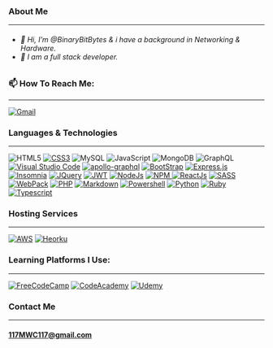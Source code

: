 <body>
<h3>About Me</h3>
<hr>
<h6>
<ul>
<li> 👋 Hi, I’m @BinaryBitBytes & i have a background in Networking & Hardware.</li>
<li> 🐲 I am a full stack developer.</li>
</ul>
</h6>
  
<h3>📫 How To Reach Me:</h3>
<hr>
<span>
<a aria-label="Gmail" target="_top" rel="noopener noreferrer" href="mailto:117mwc117@gmail.com"><img src="https://img.shields.io/badge/Gmail-D14836?style=for-the-badge&logo=gmail&logoColor=white" data-canonical-src="https://img.shields.io/badge/Gmail-D14836?style=for-the-badge&logo=gmail&logoColor=white" alt="Gmail" style="max-width: 100%;"></a>
</a>
</span>

<h3>Languages & Technologies</h3>
  
<hr>
  
<section>

<span>
  
<a aria-label="HTML5" target="_blank" rel="https://img.shields.io/badge/html5-%23E34F26.svg?style=for-the-badge&logo=html5&logoColor=white">
<img aria-label="HTML5" src="https://img.shields.io/badge/html5-%23E34F26.svg?style=for-the-badge&logo=html5&logoColor=white" alt="HTML5" data-canonical-src="https://img.shields.io/badge/html5-%23E34F26.svg?style=for-the-badge&logo=html5&logoColor=white" style="max-width: 100%"></a>
<a aria-label="CSS3" target="_blank" rel="noopener noreferrer" href="https://img.shields.io/badge/css3-%231572B6.svg?style=for-the-badge&logo=css3&logoColor=white"><img src="https://img.shields.io/badge/css3-%231572B6.svg?style=for-the-badge&logo=css3&logoColor=white" alt="CSS3" data-canonical-src="https://img.shields.io/badge/css3-%231572B6.svg?style=for-the-badge&logo=css3&logoColor=white" style="max-width: 100%;"></a>
<a aria-label="MySQL" target="_blank" rel="https://img.shields.io/badge/mysql-%2300f.svg?style=for-the-badge&logo=mysql&logoColor=white">
<img aria-label="MySQL" src="https://img.shields.io/badge/mysql-%2300f.svg?style=for-the-badge&logo=mysql&logoColor=white" alt="MySQL" data-canonical-src="https://img.shields.io/badge/mysql-%2300f.svg?style=for-the-badge&logo=mysql&logoColor=white" style="max-width: 100%"></a>
<a aria-label="JavaScript" target="_blank" rel="https://img.shields.io/badge/javascript-%23323330.svg?style=for-the-badge&logo=javascript&logoColor=%23F7DF1E">
<img aria-label="JavaScript" src="https://img.shields.io/badge/javascript-%23323330.svg?style=for-the-badge&logo=javascript&logoColor=%23F7DF1E" alt="JavaScript" data-canonical-src="https://img.shields.io/badge/javascript-%23323330.svg?style=for-the-badge&logo=javascript&logoColor=%23F7DF1E" style="max-width: 100%"></a>
<a aria-label="MongoDB" target="_blank" rel="https://img.shields.io/badge/MongoDB-%234ea94b.svg?style=for-the-badge&logo=mongodb&logoColor=white">
<img aria-label="MongoDB" src="https://img.shields.io/badge/MongoDB-%234ea94b.svg?style=for-the-badge&logo=mongodb&logoColor=white" alt="MongoDB" data-canonical-src="https://img.shields.io/badge/MongoDB-%234ea94b.svg?style=for-the-badge&logo=mongodb&logoColor=white" style="max-width: 100%"></a>
<a aria-label="GraphQL" target="_blank" rel="https://img.shields.io/badge/-GraphQL-E10098?style=for-the-badge&logo=graphql&logoColor=white">
<img aria-label="GraphQL" src="https://img.shields.io/badge/-GraphQL-E10098?style=for-the-badge&logo=graphql&logoColor=white" alt="GraphQL" data-canonical-src="https://img.shields.io/badge/-GraphQL-E10098?style=for-the-badge&logo=graphql&logoColor=white" style="max-width: 100%"></a>
<a aria-label="VisualStudioCode" target="_blank" rel="noopener noreferrer" href="https://img.shields.io/badge/Visual_Studio_Code-0078D4?style=for-the-badge&logo=visual%20studio%20code&logoColor=white"><img src="https://img.shields.io/badge/Visual_Studio_Code-0078D4?style=for-the-badge&logo=visual%20studio%20code&logoColor=white" alt="Visual Studio Code" data-canonical-src="https://img.shields.io/badge/Visual_Studio_Code-0078D4?style=for-the-badge&logo=visual%20studio%20code&logoColor=white" style="max-width: 100%;"></a>
<a aria-label="apollo-graphql" target="_blank" rel="noopener noreferrer" href="https://img.shields.io/badge/-ApolloGraphQL-311C87?style=for-the-badge&logo=apollo-graphql"><img src="https://img.shields.io/badge/-ApolloGraphQL-311C87?style=for-the-badge&logo=apollo-graphql" alt="apollo-graphql" data-canonical-src="https://img.shields.io/badge/-ApolloGraphQL-311C87?style=for-the-badge&logo=apollo-graphql" style="max-width: 100%;"></a>
<a aria-label="BootStrap" target="_blank" rel="noopener noreferrer" href="https://img.shields.io/badge/bootstrap-%23563D7C.svg?style=for-the-badge&logo=bootstrap&logoColor=white"><img src="https://img.shields.io/badge/bootstrap-%23563D7C.svg?style=for-the-badge&logo=bootstrap&logoColor=white" alt="BootStrap" data-canonical-src="https://img.shields.io/badge/bootstrap-%23563D7C.svg?style=for-the-badge&logo=bootstrap&logoColor=white" style="max-width: 100%;"></a>
<a aria-label="Express.js" target="_blank" rel="noopener noreferrer" href="https://img.shields.io/badge/express.js-%23404d59.svg?style=for-the-badge&logo=express&logoColor=%2361DAFB"><img src="https://img.shields.io/badge/express.js-%23404d59.svg?style=for-the-badge&logo=express&logoColor=%2361DAFB" alt="Express.js" data-canonical-src="https://img.shields.io/badge/express.js-%23404d59.svg?style=for-the-badge&logo=express&logoColor=%2361DAFB" style="max-width: 100%;"></a>
<a aria-label="Insomnia" target="_blank" rel="noopener noreferrer" href="https://img.shields.io/badge/Insomnia-lightgreen?style=for-the-badge&logo=insomnia&logoColor=5849BE"><img src="https://img.shields.io/badge/Insomnia-lightgreen?style=for-the-badge&logo=insomnia&logoColor=5849BE" alt="Insomnia" data-canonical-src="https://img.shields.io/badge/Insomnia-lightgreen?style=for-the-badge&logo=insomnia&logoColor=5849BE" style="max-width: 100%;"></a>
<a aria-label="JQuery " target="_blank" rel="noopener noreferrer" href="https://img.shields.io/badge/jquery-%230769AD.svg?style=for-the-badge&logo=jquery&logoColor=white"><img src="https://img.shields.io/badge/jquery-%230769AD.svg?style=for-the-badge&logo=jquery&logoColor=white" alt="JQuery " data-canonical-src="https://img.shields.io/badge/jquery-%230769AD.svg?style=for-the-badge&logo=jquery&logoColor=white" style="max-width: 100%;"></a>
</span>
<a aria-label="JWT" target="_blank" rel="noopener noreferrer" href="https://img.shields.io/badge/JWT-orange?style=for-the-badge&logo=JSON%20web%20tokens"><img src="https://img.shields.io/badge/JWT-orange?style=for-the-badge&logo=JSON%20web%20tokens" alt="JWT" data-canonical-src="https://img.shields.io/badge/JWT-orange?style=for-the-badge&logo=JSON%20web%20tokens" style="max-width: 100%;"></a> 
<a aria-label="NodeJs" target="_blank" rel="noopener noreferrer" href="https://img.shields.io/badge/node.js-6DA55F?style=for-the-badge&logo=node.js&logoColor=white"><img src="https://img.shields.io/badge/node.js-6DA55F?style=for-the-badge&logo=node.js&logoColor=white" alt="NodeJs" data-canonical-src="https://img.shields.io/badge/node.js-6DA55F?style=for-the-badge&logo=node.js&logoColor=white" style="max-width: 100%;"></a>
<a aria-label="NPM" target="_blank" rel="noopener noreferrer" href="https://img.shields.io/badge/NPM-%23000000.svg?style=for-the-badge&logo=npm&logoColor=white"><img src="https://img.shields.io/badge/NPM-%23000000.svg?style=for-the-badge&logo=npm&logoColor=white" alt="NPM" data-canonical-src="https://img.shields.io/badge/NPM-%23000000.svg?style=for-the-badge&logo=npm&logoColor=white" style="max-width: 100%;">
<a aria-label="ReactJs" target="_blank" rel="noopener noreferrer" href="https://img.shields.io/badge/react-%2320232a.svg?style=for-the-badge&logo=react&logoColor=%2361DAFB"><img src="https://img.shields.io/badge/react-%2320232a.svg?style=for-the-badge&logo=react&logoColor=%2361DAFB" alt="ReactJs" data-canonical-src="https://img.shields.io/badge/react-%2320232a.svg?style=for-the-badge&logo=react&logoColor=%2361DAFB" style="max-width: 100%;"></a>
<a aria-label="SASS" target="_blank" rel="noopener noreferrer" href="https://img.shields.io/badge/SASS-hotpink.svg?style=for-the-badge&logo=SASS&logoColor=blue"><img src="https://img.shields.io/badge/SASS-hotpink.svg?style=for-the-badge&logo=SASS&logoColor=blue" alt="SASS" data-canonical-src="https://img.shields.io/badge/SASS-hotpink.svg?style=for-the-badge&logo=SASS&logoColor=blue" style="max-width: 100%;"></a>
<a aria-label="WebPack" target="_blank" rel="noopener noreferrer" href="https://img.shields.io/badge/webpack-%238DD6F9.svg?style=for-the-badge&logo=webpack&logoColor=black"><img src="https://img.shields.io/badge/webpack-%238DD6F9.svg?style=for-the-badge&logo=webpack&logoColor=black" alt="WebPack" data-canonical-src="https://img.shields.io/badge/webpack-%238DD6F9.svg?style=for-the-badge&logo=webpack&logoColor=black" style="max-width: 100%;"></a>
<a aria-label="PHP" target="_blank" rel="noopener noreferrer" href="https://img.shields.io/badge/php-%23777BB4.svg?style=for-the-badge&logo=php&logoColor=purple"><img src="https://img.shields.io/badge/php-%23777BB4.svg?style=for-the-badge&logo=php&logoColor=purple" alt="PHP" data-canonical-src="https://img.shields.io/badge/php-%23777BB4.svg?style=for-the-badge&logo=php&logoColor=purple" style="max-width: 100%;"></a>
<a aria-label="Markdown" target="_blank" rel="noopener noreferrer" href="https://img.shields.io/badge/markdown-%23000000.svg?style=for-the-badge&logo=markdown&logoColor=green"><img src="https://img.shields.io/badge/markdown-%23000000.svg?style=for-the-badge&logo=markdown&logoColor=green" alt="Markdown" data-canonical-src="https://img.shields.io/badge/markdown-%23000000.svg?style=for-the-badge&logo=markdown&logoColor=green" style="max-width: 100%;"></a>
<a aria-label="Powershell" target="_blank" rel="noopener noreferrer" href="https://img.shields.io/badge/PowerShell-%235391FE.svg?style=for-the-badge&logo=powershell&logoColor=red"><img src="https://img.shields.io/badge/PowerShell-%235391FE.svg?style=for-the-badge&logo=powershell&logoColor=red" alt="Powershell" data-canonical-src="https://img.shields.io/badge/PowerShell-%235391FE.svg?style=for-the-badge&logo=powershell&logoColor=red" style="max-width: 100%;"></a>
<a aria-label="Python" target="_blank" rel="noopener noreferrer" href="https://img.shields.io/badge/python-3670A0?style=for-the-badge&logo=python&logoColor=gold"><img src="https://img.shields.io/badge/python-3670A0?style=for-the-badge&logo=python&logoColor=gold" alt="Python" data-canonical-src="https://img.shields.io/badge/python-3670A0?style=for-the-badge&logo=python&logoColor=gold" style="max-width: 100%;"></a>
<a aria-label="Ruby" target="_blank" rel="noopener noreferrer" href="https://img.shields.io/badge/ruby-%23CC342D.svg?style=for-the-badge&logo=ruby&logoColor=green"><img src="https://img.shields.io/badge/ruby-%23CC342D.svg?style=for-the-badge&logo=ruby&logoColor=green" alt="Ruby" data-canonical-src="https://img.shields.io/badge/ruby-%23CC342D.svg?style=for-the-badge&logo=ruby&logoColor=green" style="max-width: 100%;"></a>  
<a aria-label="Typescript" target="_blank" rel="noopener noreferrer" href="https://img.shields.io/badge/typescript-%23007ACC.svg?style=for-the-badge&logo=typescript&logoColor=salmon"><img src="https://img.shields.io/badge/typescript-%23007ACC.svg?style=for-the-badge&logo=typescript&logoColor=salmon" alt="Typescript" data-canonical-src="https://img.shields.io/badge/typescript-%23007ACC.svg?style=for-the-badge&logo=typescript&logoColor=salmon" style="max-width: 100%;"></a>

  
<!--<a aria-label="" target="_blank" rel="noopener noreferrer" href=""><img src="" alt="" data-canonical-src="" style="max-width: 100%;"></a> -->

</section>
  
<h3>Hosting Services</h3>
<hr>
<section>
<a aria-label="AWS" target="_blank" rel="noopener noreferrer" href="https://img.shields.io/badge/AWS-%23FF9900.svg?style=for-the-badge&logo=amazon-aws&logoColor=black"><img src="https://img.shields.io/badge/AWS-%23FF9900.svg?style=for-the-badge&logo=amazon-aws&logoColor=black" alt="AWS" data-canonical-src="https://img.shields.io/badge/AWS-%23FF9900.svg?style=for-the-badge&logo=amazon-aws&logoColor=black" style="max-width: 100%;"></a>
<a aria-label="Heorku" target="_blank" rel="noopener noreferrer" href="https://img.shields.io/badge/heroku-%23430098.svg?style=for-the-badge&logo=heroku&logoColor=gold"><img src="https://img.shields.io/badge/heroku-%23430098.svg?style=for-the-badge&logo=heroku&logoColor=gold" alt="Heorku" data-canonical-src="https://img.shields.io/badge/heroku-%23430098.svg?style=for-the-badge&logo=heroku&logoColor=gold" style="max-width: 100%;"></a>  
</section>

<h3>Learning Platforms I Use:</h3>
<hr>
<section>
<span>
<a aria-label="FreeCodeCamp" target="_blank" rel="noopener noreferrer" href="https://img.shields.io/badge/Freecodecamp-%23123.svg?&style=for-the-badge&logo=freecodecamp&logoColor=green"><img aria-label="FreeCodeCamp" src="https://img.shields.io/badge/Freecodecamp-%23123.svg?&style=for-the-badge&logo=freecodecamp&logoColor=green" data-canonical-src="https://img.shields.io/badge/Freecodecamp-%23123.svg?&style=for-the-badge&logo=freecodecamp&logoColor=green" alt="FreeCodeCamp" style="max-width: 100%;"></a>
<a aria-label="CodeAcademy" target="_blank" rel="noopener noreferrer" href="https://img.shields.io/badge/Codecademy-FFF0E5?style=for-the-badge&logo=codecademy&logoColor=1F243A">
<img aria-label="CodeAcademy" src="https://img.shields.io/badge/Codecademy-FFF0E5?style=for-the-badge&logo=codecademy&logoColor=1F243A" alt="CodeAcademy" data-canonical-src="" style="max-width: 100%"></a>
<a aria-label="Udemy" target="_blank" rel="noopener noreferrer" href=https://img.shields.io/badge/Udemy-A435F0?style=for-the-badge&logo=Udemy&logoColor=white"><img src="https://img.shields.io/badge/Udemy-A435F0?style=for-the-badge&logo=Udemy&logoColor=white" alt="Udemy" data-canonical-src="https://img.shields.io/badge/Udemy-A435F0?style=for-the-badge&logo=Udemy&logoColor=white" style="max-width: 100%;"></a>

  
</span>
</section>

</body>

### Contact Me

------------

#### <117MWC117@gmail.com>
<!---
BinaryBitBytes/BinaryBitBytes is a ✨ special ✨ repository because its `README.md` (this file) appears on your GitHub profile.
You can click the Preview link to take a look at your changes.
--->
